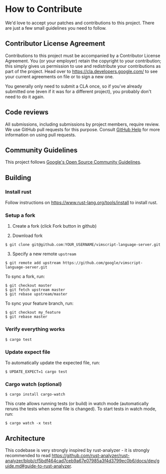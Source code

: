 # How to Contribute

We'd love to accept your patches and contributions to this project. There are
just a few small guidelines you need to follow.

## Contributor License Agreement

Contributions to this project must be accompanied by a Contributor License
Agreement. You (or your employer) retain the copyright to your contribution;
this simply gives us permission to use and redistribute your contributions as
part of the project. Head over to <https://cla.developers.google.com/> to see
your current agreements on file or to sign a new one.

You generally only need to submit a CLA once, so if you've already submitted one
(even if it was for a different project), you probably don't need to do it
again.

## Code reviews

All submissions, including submissions by project members, require review. We
use GitHub pull requests for this purpose. Consult
[GitHub Help](https://help.github.com/articles/about-pull-requests/) for more
information on using pull requests.

## Community Guidelines

This project follows [Google's Open Source Community
Guidelines](https://opensource.google/conduct/).

## Building

### Install rust

Follow instructions on https://www.rust-lang.org/tools/install to install rust.

### Setup a fork

1. Create a fork (click Fork button in github)

2. Download fork

```shell
$ git clone git@github.com:YOUR_USERNAME/vimscript-language-server.git
```

3. Specify a new remote `upstream`

```shell
$ git remote add upstream https://github.com/google/vimscript-language-server.git
```

To sync a fork, run:

```shell
$ git checkout master
$ git fetch upstream master
$ git rebase upstream/master
```

To sync your feature branch, run:

```shell
$ git checkout my_feature
$ git rebase master
```

### Verify everything works

```shell
$ cargo test
```

### Update expect file

To automatically update the expected file, run:

```shell
$ UPDATE_EXPECT=1 cargo test
```

### Cargo watch (optional)

```shell
$ cargo install cargo-watch
```

This crate allows running tests (or build) in watch mode (automatically reruns
the tests when some file is changed). To start tests in watch mode, run:

```shell
$ cargo watch -x test
```

## Architecture

This codebase is very strongly inspired by rust-analyzer - it is strongly
recommended to read
https://github.com/rust-analyzer/rust-analyzer/blob/cf5bdf464cad7ceb9a67e07985a3f4d3799ec0b6/docs/dev/guide.md#guide-to-rust-analyzer.
